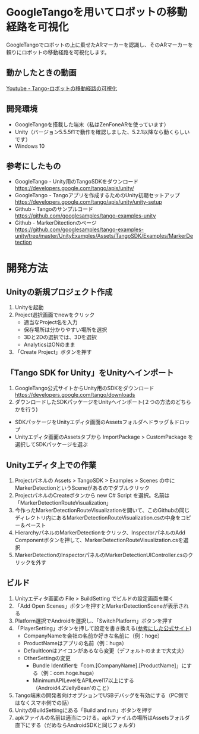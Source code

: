 # GoogleTangoを用いてロボットの移動経路を可視化
GoogleTangoでロボットの上に乗せたARマーカーを認識し、そのARマーカーを頼りにロボットの移動経路を可視化します。

## 動かしたときの動画
[Youtube - Tango-ロボットの移動経路の可視化](https://youtu.be/C9WDgyOMOnE)

## 開発環境
* GoogleTangoを搭載した端末（私はZenFoneARを使っています）
* Unity（バージョン5.5.5f1で動作を確認しました、5.2.1以降なら動くらしいです）
* Windows 10

## 参考にしたもの
* GoogleTango - Unity用のTangoSDKをダウンロード  https://developers.google.com/tango/apis/unity/
* GoogleTango - Tangoアプリを作成するためのUnity初期セットアップ  https://developers.google.com/tango/apis/unity/unity-setup
* Github - Tangoのサンプルコード  https://github.com/googlesamples/tango-examples-unity
* Github - MarkerDitectionのページ    https://github.com/googlesamples/tango-examples-unity/tree/master/UnityExamples/Assets/TangoSDK/Examples/MarkerDetection

# 開発方法

## Unityの新規プロジェクト作成
1. Unityを起動
2. Project選択画面でnewをクリック
    * 適当なProject名を入力
    * 保存場所は分かりやすい場所を選択
    * 3Dと2Dの選択では、3Dを選択
    * AnalyticsはONのまま
3. 「Create Project」ボタンを押す

## 「Tango SDK for Unity」をUnityへインポート
1. GoogleTango公式サイトからUnity用のSDKをダウンロード
https://developers.google.com/tango/downloads
2. ダウンロードしたSDKパッケージをUnityへインポート(２つの方法のどちらかを行う)
* SDKパッケージをUnityエディタ画面のAssetsフォルダへドラッグ＆ドロップ
* Unityエディタ画面のAssetsタブから ImportPackage > CustomPackage を選択してSDKパッケージを選ぶ

## Unityエディタ上での作業
1. Projectパネルの Assets > TangoSDK > Examples > Scenes の中にMarkerDetectionというSceneがあるのでダブルクリック
2. ProjectパネルのCreateボタンから new C# Script を選択。名前は「MarkerDetectionRouteVisualization」
3. 今作ったMarkerDetectionRouteVisualizationを開いて、このGithubの同じディレクトリ内にあるMarkerDetectionRouteVisualization.csの中身をコピー＆ペースト
4. HierarchyパネルのMarkerDetectionをクリック、InspectorパネルのAdd Componentボタンを押して、MarkerDetectionRouteVisualization.csを選択
5. MarkerDetectionのInspectorパネルのMarkerDetectionUIController.csのクリックを外す

## ビルド
1. Unityエディタ画面の File > BuildSetting でビルドの設定画面を開く
2. 「Add Open Scenes」ボタンを押すとMarkerDetectionSceneが表示される
3. Platform選択でAndroidを選択し、「SwitchPlatform」ボタンを押す
4. 「PlayerSetting」ボタンを押して設定を書き換える([参考にした公式サイト](https://developers.google.com/tango/apis/unity/unity-setup))
    * CompanyNameを会社の名前か好きな名前に（例：hoge）
    * ProductNameはアプリの名前（例：huga）
    * DefaultIconはアイコンがあるなら変更（デフォルトのままで大丈夫）
    * OtherSettingの変更
        * Bundle Identifierを「com.[CompanyName].[ProductName]」にする（例：com.hoge.huga）
        * MinimumAPILevelをAPILevel17以上にする（Android4.2'JellyBean'のこと）
5. Tango端末の開発者向けオプションでUSBデバッグを有効にする（PC側ではなくスマホ側での話）
6. UnityのBuildSettingにある「Build and run」ボタンを押す
7. apkファイルの名前は適当につける。apkファイルの場所はAssetsフォルダ直下にする（だめならAndroidSDKと同じフォルダ）